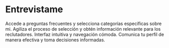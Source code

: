 # Entrevistame
Accede a preguntas frecuentes y selecciona categorías específicas sobre mi. Agiliza el proceso de selección y obtén información relevante para los reclutadores. Interfaz intuitiva y navegación cómoda. Comunica tu perfil de manera efectiva y toma decisiones informadas.

